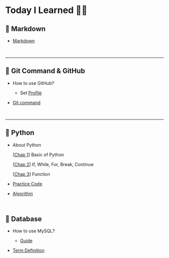 # Today I Learned 👀✨

## 🍰 Markdown
* [Markdown](Markdown/markdown.md)

</br>

***

## 🍮 Git Command & GitHub
* How to use GitHub?
    * Set [Profile](https://github.com/sungshin52/sungshin52)

* [Git command](Git_command/git_command.md)

</br>

***

## 🍑 Python

* About Python
    
    [[Chap 1](Python/Chap1/Chap1.md)] Basic of Python

    [[Chap 2](Python/Chap2/Chap2.md)] If, While, For, Break, Continue

    [[Chap 3](Python/Chap3/Chap3.md)] Function

* [Practice Code](https://github.com/sungshin52/KDT_Practice)

* [Algorithm](https://github.com/sungshin52/algorithm)

</br>

## 🍨 Database

* How to use MySQL?

    * [Guide](Database/guide.md)

* [Term Definition](Database/query.md)